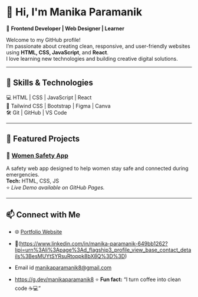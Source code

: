 # 👋 Hi, I'm Manika Paramanik

🌟 **Frontend Developer | Web Designer | Learner**

Welcome to my GitHub profile!  
I’m passionate about creating clean, responsive, and user-friendly websites using **HTML, CSS, JavaScript**, and **React**.  
I love learning new technologies and building creative digital solutions.

---

## 🧠 Skills & Technologies

💻 HTML | CSS | JavaScript | React  
🎨 Tailwind CSS | Bootstrap | Figma | Canva  
🛠️ Git | GitHub | VS Code  

---

## 🚀 Featured Projects

### 🌸 [Women Safety App](https://manikaparamanik8.github.io/Women-Safety-App/)
A safety web app designed to help women stay safe and connected during emergencies.  
**Tech:** HTML, CSS, JS  
⭐ *Live Demo available on GitHub Pages.*

---

## 📫 Connect with Me

- 🌐 [Portfolio Website](https://manikaparamanik8.github.io/)
- 💼(https://www.linkedin.com/in/manika-paramanik-649bb1262?lipi=urn%3Ali%3Apage%3Ad_flagship3_profile_view_base_contact_details%3BesMUYtSYRsuRtoppk8bX8Q%3D%3D)

- Email id manikaparamanik8@gmail.com 
- https://g.dev/manikaparamanik8
⭐ **Fun fact:** “I turn coffee into clean code ☕💻”
